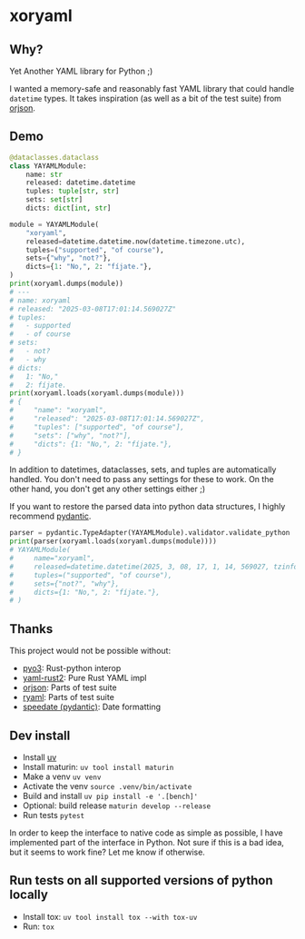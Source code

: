 # xoryaml

## Why?

Yet Another YAML library for Python ;)

I wanted a memory-safe and reasonably fast YAML library that could handle
`datetime` types. It takes inspiration (as well as a bit of the test suite)
from [orjson](https://github.com/ijl/orjson).

## Demo

```python
@dataclasses.dataclass
class YAYAMLModule:
    name: str
    released: datetime.datetime
    tuples: tuple[str, str]
    sets: set[str]
    dicts: dict[int, str]

module = YAYAMLModule(
    "xoryaml",
    released=datetime.datetime.now(datetime.timezone.utc),
    tuples=("supported", "of course"),
    sets={"why", "not?"},
    dicts={1: "No,", 2: "fíjate."},
)
print(xoryaml.dumps(module))
# ---
# name: xoryaml
# released: "2025-03-08T17:01:14.569027Z"
# tuples:
#   - supported
#   - of course
# sets:
#   - not?
#   - why
# dicts:
#   1: "No,"
#   2: fíjate.
print(xoryaml.loads(xoryaml.dumps(module)))
# {
#     "name": "xoryaml",
#     "released": "2025-03-08T17:01:14.569027Z",
#     "tuples": ["supported", "of course"],
#     "sets": ["why", "not?"],
#     "dicts": {1: "No,", 2: "fíjate."},
# }
```

In addition to datetimes, dataclasses, sets, and tuples are automatically
handled. You don't need to pass any settings for these to work. On the other
hand, you don't get any other settings either ;)

If you want to restore the parsed data into python data structures, I highly
recommend [pydantic](https://docs.pydantic.dev/latest/).

```python
parser = pydantic.TypeAdapter(YAYAMLModule).validator.validate_python
print(parser(xoryaml.loads(xoryaml.dumps(module))))
# YAYAMLModule(
#     name="xoryaml",
#     released=datetime.datetime(2025, 3, 08, 17, 1, 14, 569027, tzinfo=TzInfo(UTC)),
#     tuples=("supported", "of course"),
#     sets={"not?", "why"},
#     dicts={1: "No,", 2: "fíjate."},
# )
```

## Thanks

This project would not be possible without:

- [pyo3](https://pyo3.rs/): Rust-python interop
- [yaml-rust2](https://github.com/ethiraric/yaml-rust2): Pure Rust YAML impl
- [orjson](https://github.com/ijl/orjson): Parts of test suite
- [ryaml](https://github.com/emmatyping/ryaml): Parts of test suite
- [speedate (pydantic)](https://github.com/pydantic/speedate): Date formatting


## Dev install
- Install [uv](https://docs.astral.sh/uv/getting-started/installation/)
- Install maturin: `uv tool install maturin`
- Make a venv `uv venv`
- Activate the venv `source .venv/bin/activate`
- Build and install `uv pip install -e '.[bench]'`
- Optional: build release `maturin develop --release`
- Run tests `pytest`

In order to keep the interface to native code as simple as possible, I have
implemented part of the interface in Python. Not sure if this is a bad idea, but
it seems to work fine? Let me know if otherwise.

## Run tests on all supported versions of python locally

- Install tox: `uv tool install tox --with tox-uv`
- Run: `tox`
